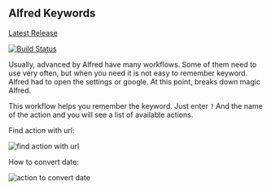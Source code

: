 Alfred Keywords
--------------------

[Latest Release](https://github.com/pochemuto/alfred-help-workflow/releases/latest)  

[![Build Status](https://travis-ci.org/pochemuto/alfred-help-workflow.svg?branch=master)](https://travis-ci.org/pochemuto/alfred-help-workflow)

Usually, advanced by Alfred have many workflows. Some of them need to use very often, but when you need it is not easy to remember keyword. Alfred had to open the settings or google. At this point, breaks down magic Alfred.

This workflow helps you remember the keyword. Just enter `?` And the name of the action and you will see a list of available actions.

Find action with url:

![find action with url](https://pochemuto.github.io/alfred-help-workflow/images/ss-url.png)

How to convert date:

![action to convert date](https://pochemuto.github.io/alfred-help-workflow/images/ss-convert-date.png)
